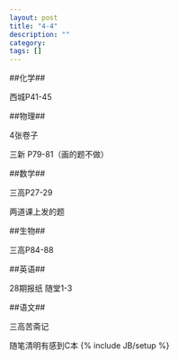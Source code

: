 ```yaml
---
layout: post
title: "4-4"
description: ""
category: 
tags: []
---
```

##化学##

西城P41-45

##物理##

4张卷子

三新 P79-81（画的题不做）

##数学##

三高P27-29

两道课上发的题

##生物##

三高P84-88

##英语##

28期报纸 随堂1-3

##语文##

三高苦斋记

随笔清明有感到C本
{% include JB/setup %}
